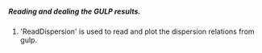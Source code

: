 ##### Reading and dealing the GULP results.

1. 'ReadDispersion' is used to read and plot the dispersion relations from gulp.